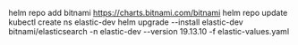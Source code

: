 helm repo add bitnami https://charts.bitnami.com/bitnami
helm repo update
kubectl create ns elastic-dev
helm upgrade --install elastic-dev bitnami/elasticsearch -n elastic-dev --version 19.13.10 -f elastic-values.yaml